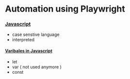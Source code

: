 # Automation using Playwright

### <u> Javascript </u>

- case senstive language
- interpreted

#### <u> Varibales in Javascript </u>
- let
- var ( not used anymore )
- const